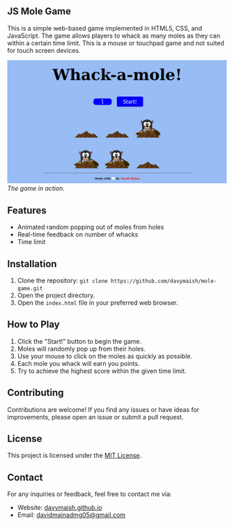 ## JS Mole Game

This is a simple web-based game implemented in HTML5, CSS, and JavaScript. The game allows players to whack as many moles as they can within a certain time limit. This is a mouse or touchpad game and not suited for touch screen devices.

![Gameplay Screenshot](screenshots/gameplay.png)
_The game in action._

## Features

- Animated random popping out of moles from holes
- Real-time feedback on number of whacks
- Time limit 

## Installation

1. Clone the repository: `git clone https://github.com/davymaish/mole-game.git`
2. Open the project directory.
3. Open the `index.html` file in your preferred web browser.

## How to Play

1. Click the "Start!" button to begin the game.
2. Moles will randomly pop up from their holes.
3. Use your mouse to click on the moles as quickly as possible.
4. Each mole you whack will earn you points.
5. Try to achieve the highest score within the given time limit.

## Contributing

Contributions are welcome! If you find any issues or have ideas for improvements, please open an issue or submit a pull request.

## License

This project is licensed under the [MIT License](LICENSE).

## Contact

For any inquiries or feedback, feel free to contact me via:

- Website: [davymaish.github.io](https://davymaish.github.io)
- Email: [davidmainadmg05@gmail.com](mailto:davidmainadmg05@gmail.com)

